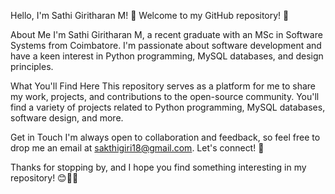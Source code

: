 Hello, I'm Sathi Giritharan M! 👋
Welcome to my GitHub repository! 🚀

About Me
I'm Sathi Giritharan M, a recent graduate with an MSc in Software Systems from Coimbatore. I'm passionate about software development and have a keen interest in Python programming, MySQL databases, and design principles.

What You'll Find Here
This repository serves as a platform for me to share my work, projects, and contributions to the open-source community. You'll find a variety of projects related to Python programming, MySQL databases, software design, and more.

Get in Touch
I'm always open to collaboration and feedback, so feel free to drop me an email at sakthigiri18@gmail.com. Let's connect! 📧

Thanks for stopping by, and I hope you find something interesting in my repository! 😊👨‍💻
